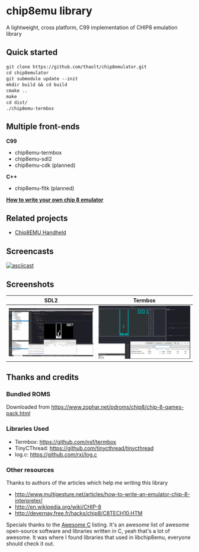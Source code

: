# chip8emu library

A lightweight, cross platform, C99 implementation of CHIP8 emulation library

## Quick started

```
git clone https://github.com/thaolt/chip8emulator.git
cd chip8emulator
git submodule update --init
mkdir build && cd build
cmake ..
make
cd dist/
./chip8emu-termbox
```

## Multiple front-ends

**C99**

* chip8emu-termbox
* chip8emu-sdl2
* chip8emu-cdk (planned)

**C++**

* chip8emu-fltk (planned)

[**How to write your own chip 8 emulator**](libchip8emu#how-to-write-your-own-emulator)

## Related projects

* [Chip8EMU Handheld](https://github.com/thaolt/chip8emu-handheld)

## Screencasts

[![asciicast](https://asciinema.org/a/245384.svg)](https://asciinema.org/a/245384)

## Screenshots


SDL2 | Termbox
--- | --- 
![sdl_basic_frontend](docs/img/sdl_basic_front_end.png) | ![termbox_frontend](docs/img/termbox_frontend.png)

## Thanks and credits

### Bundled ROMS

Downloaded from https://www.zophar.net/pdroms/chip8/chip-8-games-pack.html


### Libraries Used

* Termbox: https://github.com/nsf/termbox
* TinyCThread: https://github.com/tinycthread/tinycthread
* log.c: https://github.com/rxi/log.c

### Other resources

Thanks to authors of the articles which help me writing this library

* http://www.multigesture.net/articles/how-to-write-an-emulator-chip-8-interpreter/
* http://en.wikipedia.org/wiki/CHIP-8
* http://devernay.free.fr/hacks/chip8/C8TECH10.HTM

Specials thanks to the [Awesome C](https://github.com/kozross/awesome-c) listing. It's an awesome list of awesome open-source software and libraries written in C, yeah that's a lot of awesome. It was where I found libraries that used in libchip8emu, everyone should check it out.
